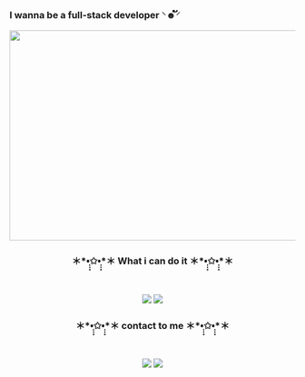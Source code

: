 ### I wanna be a full-stack developer *⸌☻ັ⸍*

<!--
**hwangyeonghui/hwangyeonghui** is a ✨ _special_ ✨ repository because its `README.md` (this file) appears on your GitHub profile.

Here are some ideas to get you started:

- 🔭 I’m currently working on ...
- 🌱 I’m currently learning ...
- 👯 I’m looking to collaborate on ...
- 🤔 I’m looking for help with ...
- 💬 Ask me about ...
- 📫 How to reach me: ...
- 😄 Pronouns: ...
- ⚡ Fun fact: ...
-->
<img src="https://images.pexels.com/photos/1169754/pexels-photo-1169754.jpeg?cs=srgb&dl=pexels-philippe-donn-1169754.jpg&fm=jpg" width="1000" height="370">

<h3 align="center"><b>＊*•̩̩͙✩•̩̩͙*＊ What i can do it ＊*•̩̩͙✩•̩̩͙*＊</b></h3>
</br>
<p align="center">
<img src="https://img.shields.io/badge/Python-3766AB?style=flat-square&logo=Python&logoColor=white"/></a>
<img src="https://img.shields.io/badge/C-73b2b4?style=flat-square&logo=C&logoColor=white"/></a>


<h3 align="center"><b>＊*•̩̩͙✩•̩̩͙*＊ contact to me ＊*•̩̩͙✩•̩̩͙*＊</b></h3>
</br>
<p align="center">
<a href="mailto:nsun14363@gmail.com"><img src="https://img.shields.io/badge/Gmail-D0A9F5?style=flat-square&logo=Gmail&logoColor=white&link=mailto:nsun14363@gmail.com"/></a>
<a href="https://www.instagram.com/1yhh1"><img src="https://img.shields.io/badge/instagram-A9BCF5?style=flat-square&logo=GitHub Sponsors&logoColor=white&link=https://www.instagram.com/1yhh1"/></a>
